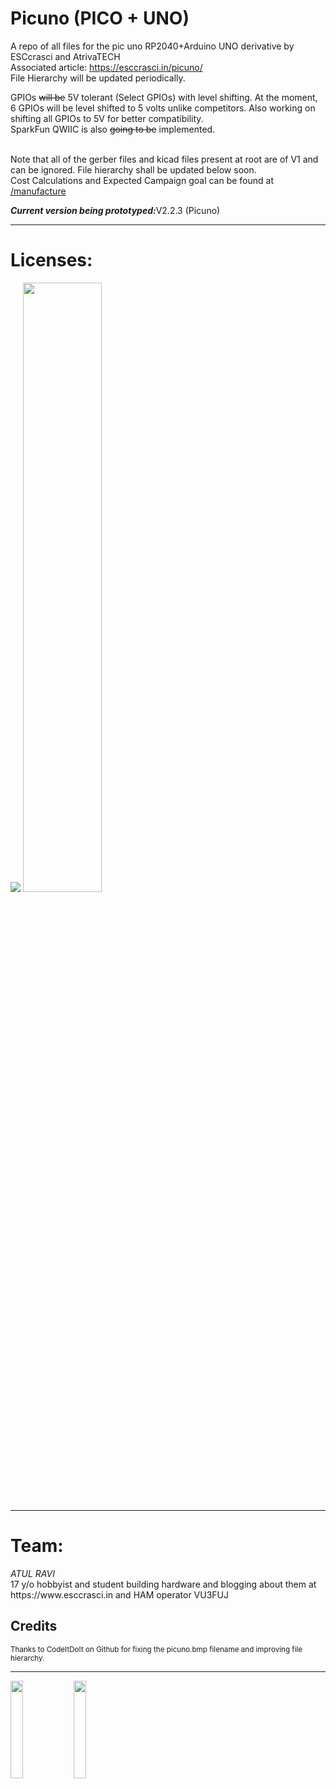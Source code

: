 # Picuno (PICO + UNO)
A repo of all files for the pic uno RP2040+Arduino UNO derivative by ESCcrasci and AtrivaTECH <br>
Associated article: https://esccrasci.in/picuno/ <br>
File Hierarchy will be updated periodically.<br>

GPIOs <s>will be</s> 5V tolerant (Select GPIOs) with level shifting. At the moment, 6 GPIOs will be level shifted to 5 volts unlike competitors. Also working on shifting all GPIOs to 5V for better compatibility. <br>
SparkFun QWIIC is also <s>going to be</s> implemented.  
<br>

Note that all of the gerber files and kicad files present at root are of V1 and can be ignored. File hierarchy shall be updated below soon. 
<br>
Cost Calculations and Expected Campaign goal can be found at <a href="https://github.com/atulravi/picuno/tree/main/manufacture">/manufacture</a><br>

<b><i>Current version being prototyped:</i></b>V2.2.3 (Picuno)<br>
<hr width = 100% height = 2></hr>
<h1><b>Licenses:</b></h1>
<img src = "https://github.com/atulravi/picuno/blob/main/oshw_facts-v1.png" > </img>
<img src = "https://github.com/atulravi/picuno/blob/main/v1-oshwa.png" size = 50% width = 50% height = 50%  > </img>

<hr width = 100% height = 2></hr>
<h1><b>Team:</b></h1>
<i>ATUL RAVI</i><br>
17 y/o hobbyist and student building hardware and blogging about them at https://www.esccrasci.in and HAM operator VU3FUJ <br>

## Credits
<small>Thanks to CodeItDoIt on Github for fixing the picuno.bmp filename and improving file hierarchy.</small>

<hr width = 100% height = 2></hr>
<img src = "http://esccrasci.in/wp-content/uploads/2024/02/kicad-1.png" height = 20% width = 20% size = 20%><img src = "http://esccrasci.in/wp-content/uploads/2024/02/india-1.png" size = 20% width = 20% height = 20%  > </img>

